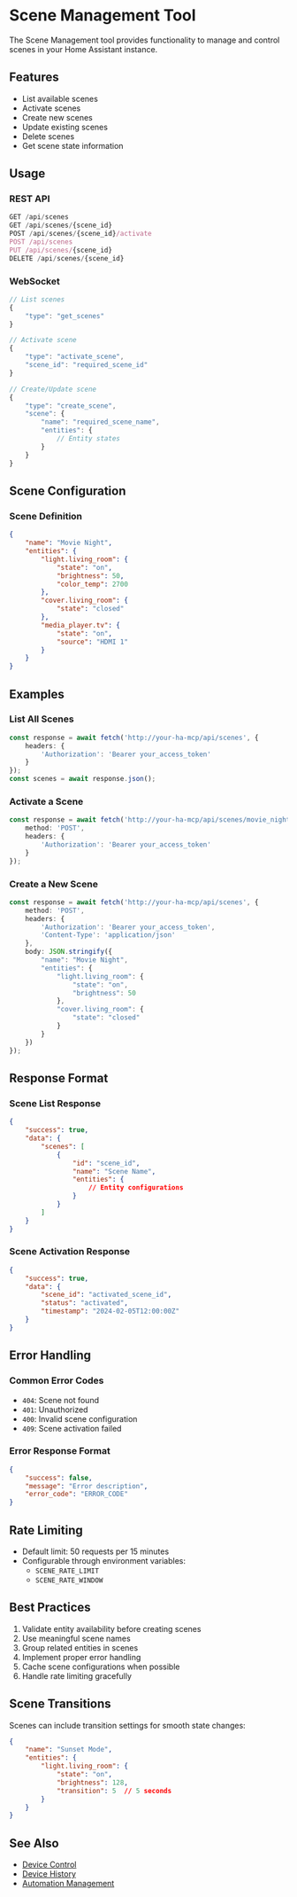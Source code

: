 # Scene Management Tool

The Scene Management tool provides functionality to manage and control scenes in your Home Assistant instance.

## Features

- List available scenes
- Activate scenes
- Create new scenes
- Update existing scenes
- Delete scenes
- Get scene state information

## Usage

### REST API

```typescript
GET /api/scenes
GET /api/scenes/{scene_id}
POST /api/scenes/{scene_id}/activate
POST /api/scenes
PUT /api/scenes/{scene_id}
DELETE /api/scenes/{scene_id}
```

### WebSocket

```typescript
// List scenes
{
    "type": "get_scenes"
}

// Activate scene
{
    "type": "activate_scene",
    "scene_id": "required_scene_id"
}

// Create/Update scene
{
    "type": "create_scene",
    "scene": {
        "name": "required_scene_name",
        "entities": {
            // Entity states
        }
    }
}
```

## Scene Configuration

### Scene Definition

```json
{
    "name": "Movie Night",
    "entities": {
        "light.living_room": {
            "state": "on",
            "brightness": 50,
            "color_temp": 2700
        },
        "cover.living_room": {
            "state": "closed"
        },
        "media_player.tv": {
            "state": "on",
            "source": "HDMI 1"
        }
    }
}
```

## Examples

### List All Scenes

```typescript
const response = await fetch('http://your-ha-mcp/api/scenes', {
    headers: {
        'Authorization': 'Bearer your_access_token'
    }
});
const scenes = await response.json();
```

### Activate a Scene

```typescript
const response = await fetch('http://your-ha-mcp/api/scenes/movie_night/activate', {
    method: 'POST',
    headers: {
        'Authorization': 'Bearer your_access_token'
    }
});
```

### Create a New Scene

```typescript
const response = await fetch('http://your-ha-mcp/api/scenes', {
    method: 'POST',
    headers: {
        'Authorization': 'Bearer your_access_token',
        'Content-Type': 'application/json'
    },
    body: JSON.stringify({
        "name": "Movie Night",
        "entities": {
            "light.living_room": {
                "state": "on",
                "brightness": 50
            },
            "cover.living_room": {
                "state": "closed"
            }
        }
    })
});
```

## Response Format

### Scene List Response

```json
{
    "success": true,
    "data": {
        "scenes": [
            {
                "id": "scene_id",
                "name": "Scene Name",
                "entities": {
                    // Entity configurations
                }
            }
        ]
    }
}
```

### Scene Activation Response

```json
{
    "success": true,
    "data": {
        "scene_id": "activated_scene_id",
        "status": "activated",
        "timestamp": "2024-02-05T12:00:00Z"
    }
}
```

## Error Handling

### Common Error Codes

- `404`: Scene not found
- `401`: Unauthorized
- `400`: Invalid scene configuration
- `409`: Scene activation failed

### Error Response Format

```json
{
    "success": false,
    "message": "Error description",
    "error_code": "ERROR_CODE"
}
```

## Rate Limiting

- Default limit: 50 requests per 15 minutes
- Configurable through environment variables:
  - `SCENE_RATE_LIMIT`
  - `SCENE_RATE_WINDOW`

## Best Practices

1. Validate entity availability before creating scenes
2. Use meaningful scene names
3. Group related entities in scenes
4. Implement proper error handling
5. Cache scene configurations when possible
6. Handle rate limiting gracefully

## Scene Transitions

Scenes can include transition settings for smooth state changes:

```json
{
    "name": "Sunset Mode",
    "entities": {
        "light.living_room": {
            "state": "on",
            "brightness": 128,
            "transition": 5  // 5 seconds
        }
    }
}
```

## See Also

- [Device Control](../device-management/control.md)
- [Device History](history.md)
- [Automation Management](../automation/automation.md) 